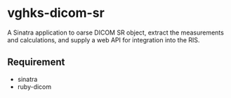 vghks-dicom-sr
==============

A Sinatra application to oarse DICOM SR object, extract the measurements and calculations, and supply a web API for integration into the RIS.

## Requirement

- sinatra
- ruby-dicom

